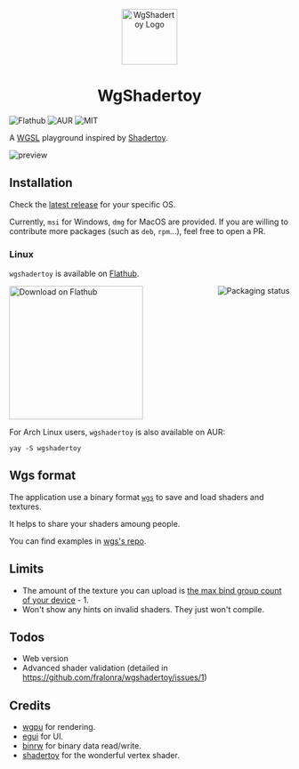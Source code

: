 <p align="center">
    <img width="100" alt="WgShadertoy Logo" src="https://raw.githubusercontent.com/fralonra/wgshadertoy/master/extra/logo/wgshadertoy.svg">
</p>

<h1 align="center">WgShadertoy</h1>

![Flathub](https://img.shields.io/flathub/downloads/io.github.fralonra.WgShadertoy?label=flathub)
![AUR](https://img.shields.io/aur/version/wgshadertoy)
![MIT](https://img.shields.io/badge/license-MIT-blue.svg)

A [WGSL](https://www.w3.org/TR/WGSL/) playground inspired by [Shadertoy](https://www.shadertoy.com/).

<img src="https://raw.githubusercontent.com/fralonra/wgshadertoy/master/doc/basic.png" alt="preview">

## Installation

Check the [latest release](https://github.com/fralonra/wgshadertoy/releases) for your specific OS.

Currently, `msi` for Windows, `dmg` for MacOS are provided. If you are willing to contribute more packages (such as `deb`, `rpm`...), feel free to open a PR.

### Linux

`wgshadertoy` is available on [Flathub](https://flathub.org/apps/io.github.fralonra.WgShadertoy).

<a href="https://flathub.org/apps/io.github.fralonra.WgShadertoy">
  <img width="240" alt="Download on Flathub" src="https://dl.flathub.org/assets/badges/flathub-badge-en.png" align="start"/>
</a>

<a href="https://repology.org/project/wgshadertoy/versions">
  <img src="https://repology.org/badge/vertical-allrepos/wgshadertoy.svg" alt="Packaging status" align="right">
</a>

For Arch Linux users, `wgshadertoy` is also available on AUR:

```
yay -S wgshadertoy
```

## Wgs format

The application use a binary format [`wgs`](https://github.com/fralonra/wgs) to save and load shaders and textures.

It helps to share your shaders amoung people.

You can find examples in [wgs's repo](https://github.com/fralonra/wgs/tree/master/examples).

## Limits

- The amount of the texture you can upload is [the max bind group count of your device](https://docs.rs/wgpu/latest/wgpu/struct.Limits.html#structfield.max_bind_groups) - 1.
- Won't show any hints on invalid shaders. They just won't compile.

## Todos

- Web version
- Advanced shader validation (detailed in https://github.com/fralonra/wgshadertoy/issues/1)

## Credits

- [wgpu](https://github.com/gfx-rs/wgpu) for rendering.
- [egui](https://github.com/emilk/egui) for UI.
- [binrw](https://github.com/jam1garner/binrw) for binary data read/write.
- [shadertoy](https://github.com/adamnemecek/shadertoy) for the wonderful vertex shader.
